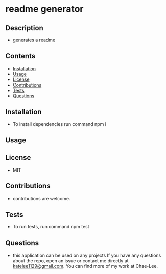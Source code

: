 # readme generator
## Description
-  generates a readme 

## Contents
- [Installation](#installation)
- [Usage](#usage)
- [License](#license)
- [Contributions](#contributions)
- [Tests](#tests)
- [Questions](#questions)

## Installation
- To install dependencies run command npm i

## Usage

## License
- MIT

## Contributions
- contributions are welcome. 

## Tests
- To run tests, run command npm test

## Questions
- this application can be used on any projects
If you have any questions about the repo, open an issue or contact me directly at katelee1129@gmail.com. You can find more of my work at Chae-Lee.


